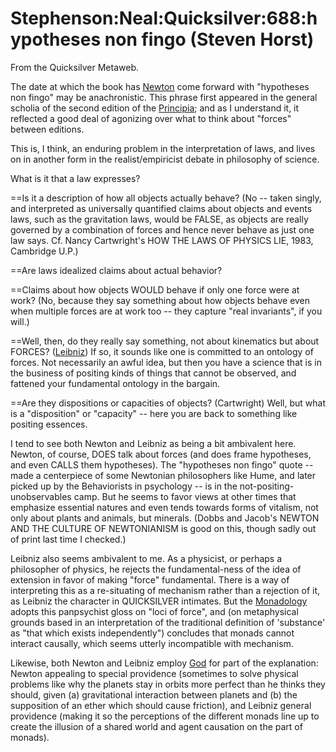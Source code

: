
# Stephenson:Neal:Quicksilver:688:hypotheses non fingo (Steven Horst)

From the Quicksilver Metaweb.

The date at which the book has [Newton](/isaac-newton) come forward with "hypotheses non fingo" may be anachronistic. This phrase first appeared in the general scholia of the second edition of the [Principia](/principia-mathematica); and as I understand it, it reflected a good deal of agonizing over what to think about "forces" between editions. 

This is, I think, an enduring problem in the interpretation of laws, and lives on in another form in the realist/empiricist debate in philosophy of science. 

What is it that a law expresses? 

==Is it a description of how all objects actually behave? (No -- taken singly, and interpreted as universally quantified claims about objects and events laws, such as the gravitation laws, would be FALSE, as objects are really governed by a combination of forces and hence never behave as just one law says. Cf. Nancy Cartwright's HOW THE LAWS OF PHYSICS LIE, 1983, Cambridge U.P.) 

==Are laws idealized claims about actual behavior? 

==Claims about how objects WOULD behave if only one force were at work? (No, because they say something about how objects behave even when multiple forces are at work too -- they capture "real invariants", if you will.) 

==Well, then, do they really say something, not about kinematics but about FORCES? ([Leibniz](/gottfried-wilhelm-von-leibniz)) If so, it sounds like one is committed to an ontology of forces. Not necessarily an awful idea, but then you have a science that is in the business of positing kinds of things that cannot be observed, and fattened your fundamental ontology in the bargain. 

==Are they dispositions or capacities of objects? (Cartwright) Well, but what is a "disposition" or "capacity" -- here you are back to something like positing essences. 

I tend to see both Newton and Leibniz as being a bit ambivalent here. Newton, of course, DOES talk about forces (and does frame hypotheses, and even CALLS them hypotheses). The "hypotheses non fingo" quote -- made a centerpiece of some Newtonian philosophers like Hume, and later picked up by the Behaviorists in psychology -- is in the not-positing-unobservables camp. But he seems to favor views at other times that emphasize essential natures and even tends towards forms of vitalism, not only about plants and animals, but minerals. (Dobbs and Jacob's NEWTON AND THE CULTURE OF NEWTONIANISM is good on this, though sadly out of print last time I checked.) 

Leibniz also seems ambivalent to me. As a physicist, or perhaps a philosopher of physics, he rejects the fundamental-ness of the idea of extension in favor of making "force" fundamental. There is a way of interpreting this as a re-situating of mechanism rather than a rejection of it, as Leibniz the character in QUICKSILVER intimates. But the [Monadology](/monadology) adopts this panpsychist gloss on "loci of force", and (on metaphysical grounds based in an interpretation of the traditional definition of 'substance' as "that which exists independently") concludes that monads cannot interact causally, which seems utterly incompatible with mechanism. 

Likewise, both Newton and Leibniz employ [God](/god) for part of the explanation: Newton appealing to special providence (sometimes to solve physical problems like why the planets stay in orbits more perfect than he thinks they should, given (a) gravitational interaction between planets and (b) the supposition of an ether which should cause friction), and Leibniz general providence (making it so the perceptions of the different monads line up to create the illusion of a shared world and agent causation on the part of monads).
